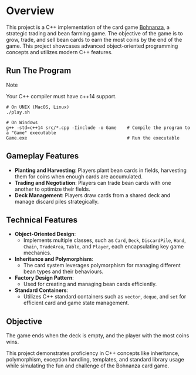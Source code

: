 # Overview

This project is a C++ implementation of the card game [Bohnanza](https://www.youtube.com/watch?v=_fjJ2Hud_o8), a strategic trading and bean farming game. The objective of the game is to grow, trade, and sell bean cards to earn the most coins by the end of the game. This project showcases advanced object-oriented programming concepts and utilizes modern C++ features.

## Run The Program
> [!NOTE]  
> Your C++ compiler must have c++14 support.
```console
# On UNIX (MacOS, Linux)
./play.sh

# On Windows
g++ -std=c++14 src/*.cpp -Iinclude -o Game    # Compile the program to a "Game" executable
Game.exe                                      # Run the executable
```

## Gameplay Features
- **Planting and Harvesting**: Players plant bean cards in fields, harvesting them for coins when enough cards are accumulated.
- **Trading and Negotiation**: Players can trade bean cards with one another to optimize their fields.
- **Deck Management**: Players draw cards from a shared deck and manage discard piles strategically.

## Technical Features
- **Object-Oriented Design**:
  - Implements multiple classes, such as `Card`, `Deck`, `DiscardPile`, `Hand`, `Chain`, `TradeArea`, `Table`, and `Player`, each encapsulating key game mechanics.
- **Inheritance and Polymorphism**:
  - The card system leverages polymorphism for managing different bean types and their behaviours.
- **Factory Design Pattern**:
  - Used for creating and managing bean cards efficiently.
- **Standard Containers**:
  - Utilizes C++ standard containers such as `vector`, `deque`, and `set` for efficient card and game state management.

## Objective
The game ends when the deck is empty, and the player with the most coins wins.

This project demonstrates proficiency in C++ concepts like inheritance, polymorphism, exception handling, templates, and standard library usage while simulating the fun and challenge of the Bohnanza card game.
